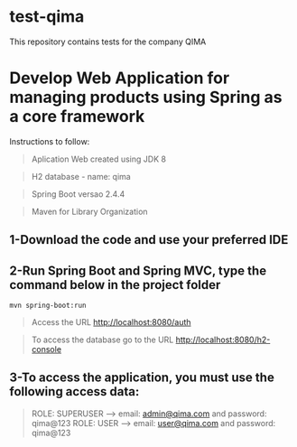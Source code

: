 # test-qima
This repository contains tests for the company QIMA

# Develop Web Application for managing products using Spring as a core framework

Instructions to follow:
> Aplication Web created using JDK 8 

> H2 database - name: qima

> Spring Boot versao 2.4.4

> Maven for Library Organization

## 1-Download the code and use your preferred IDE

## 2-Run Spring Boot and Spring MVC, type the command below in the project folder

```
mvn spring-boot:run
```

> Access the URL [http://localhost:8080/auth](http://localhost:8080/auth)

> To access the database go to the URL [http://localhost:8080/h2-console](http://localhost:8080/h2-console) 

## 3-To access the application, you must use the following access data:

> ROLE: SUPERUSER --> email: admin@qima.com and password: qima@123
> ROLE: USER --> email: user@qima.com and password: qima@123
